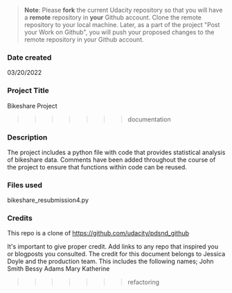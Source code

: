 >**Note**: Please **fork** the current Udacity repository so that you will have a **remote** repository in **your** Github account. Clone the remote repository to your local machine. Later, as a part of the project "Post your Work on Github", you will push your proposed changes to the remote repository in your Github account.

### Date created
03/20/2022


### Project Title

Bikeshare Project
>>>>>>> documentation

### Description

The project includes a python file with code that provides statistical analysis of bikeshare data.
Comments have been added throughout the course of the project to ensure that functions within code can be reused.


### Files used
bikeshare_resubmission4.py

### Credits

This repo is a clone of https://github.com/udacity/pdsnd_github


It's important to give proper credit. Add links to any repo that inspired you or blogposts you consulted.
The credit for this document belongs to Jessica Doyle and the production team.
This includes the following names;
John Smith
Bessy Adams
Mary Katherine
>>>>>>> refactoring
